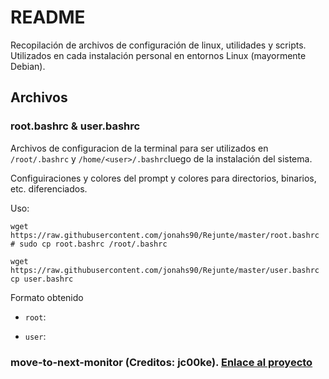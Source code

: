 # README

Recopilación de archivos de configuración de linux, utilidades y scripts. Utilizados en cada instalación personal en entornos Linux (mayormente Debian).


## Archivos

### root.bashrc & user.bashrc
Archivos de configuracion de la terminal para ser utilizados en `/root/.bashrc` y `/home/<user>/.bashrc`luego de la instalación del sistema.

Configuiraciones y colores del prompt y colores para directorios, binarios, etc. diferenciados.


Uso:
```
wget https://raw.githubusercontent.com/jonahs90/Rejunte/master/root.bashrc
# sudo cp root.bashrc /root/.bashrc
```
```
wget https://raw.githubusercontent.com/jonahs90/Rejunte/master/user.bashrc
cp user.bashrc 
```

Formato obtenido

- `root`:

- `user`: 

### move-to-next-monitor (Creditos: jc00ke). [Enlace al proyecto](https://github.com/jc00ke/move-to-next-monitor)




